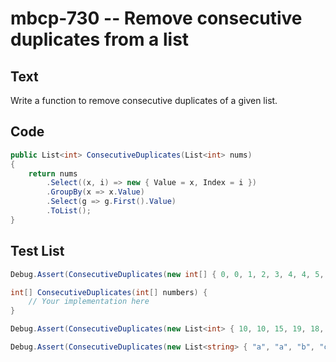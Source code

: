 # mbcp-730 -- Remove consecutive duplicates from a list

## Text

Write a function to remove consecutive duplicates of a given list.

## Code

```csharp
public List<int> ConsecutiveDuplicates(List<int> nums) 
{
    return nums
        .Select((x, i) => new { Value = x, Index = i })
        .GroupBy(x => x.Value)
        .Select(g => g.First().Value)
        .ToList();
}
```

## Test List

```csharp
Debug.Assert(ConsecutiveDuplicates(new int[] { 0, 0, 1, 2, 3, 4, 4, 5, 6, 6, 6, 7, 8, 9, 4, 4 }) == new int[] { 0, 1, 2, 3, 4, 5, 6, 7, 8, 9, 4 });

int[] ConsecutiveDuplicates(int[] numbers) {
    // Your implementation here
}
```

```csharp
Debug.Assert(ConsecutiveDuplicates(new List<int> { 10, 10, 15, 19, 18, 18, 17, 26, 26, 17, 18, 10 }).SequenceEqual(new List<int> { 10, 15, 19, 18, 17, 26, 17, 18, 10 }));
```

```csharp
Debug.Assert(ConsecutiveDuplicates(new List<string> { "a", "a", "b", "c", "d", "d" }).SequenceEqual(new List<string> { "a", "b", "c", "d" }));
```
